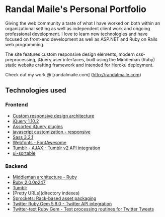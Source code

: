 # Randal Maile's Personal Portfolio

Giving the web community a taste of what I have worked on both within an organizational setting as well as independent client work and ongoing professional development.  I love to learn new technologies and have focused on front-end development as well as ASP.NET and Ruby on Rails web programming.

The site features custom responsive design elements, modern css-preprocessing, jQuery user interfaces, built using the Middleman (Ruby) static website crafting framework and intended for Heroku deployment.

Check out my work @ [randalmaile.com] (http://randalmaile.com)

## Technologies used

### Frontend

 - [Custom responsive design architecture](handrolled)
 - [jQuery 1.10.2](http://jquery.com/)
 - [Assorted jQuery plugins](various)
 - [javascript customization - responsive](handrolled)
 - [Sass 3.2.1](http://sass-lang.com/)
 - [Webfonts - FontAwesome](http://fortawesome.github.io/Font-Awesome/)
 - [Tumblr - AJAX - Tumblr v2 API integration](https://github.com/matthewbuchanan/tumblr-kit)
 - [ui-sortable](https://github.com/angular-ui/ui-sortable)

### Backend
 - [Middleman architecture - Ruby](http://middlemanapp.com/)
 - [Ruby 2.0.0p247](http://www.ruby-lang.org/en/)
 - [Tumblr](http://rubyonrails.org/)
 - [Pretty URLs](directory indexes)
 - [Sprockets: Rack-based asset packaging](https://github.com/sstephenson/sprockets)
 - [Twitter Ruby Gem 5.8.0 - Twitter API integration](https://github.com/sferik/twitter)
 - [Twitter-text Ruby Gem - Text processing routines for Twitter Tweets](https://github.com/twitter/twitter-text-rb)
